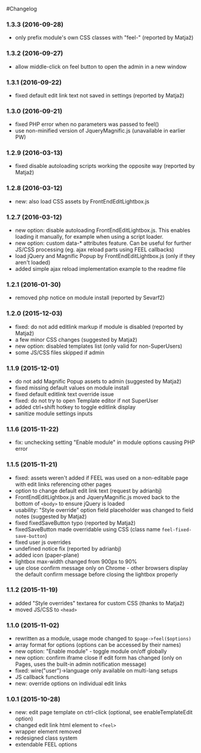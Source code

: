 #Changelog

### 1.3.3 (2016-09-28)

- only prefix module's own CSS classes with "feel-" (reported by Matjaž)


### 1.3.2 (2016-09-27)

- allow middle-click on feel button to open the admin in a new window


### 1.3.1 (2016-09-22)

- fixed default edit link text not saved in settings (reported by Matjaž)

### 1.3.0 (2016-09-21)

- fixed PHP error when no parameters was passed to feel()
- use non-minified version of JqueryMagnific.js (unavailable in earlier PW)

### 1.2.9 (2016-03-13)

- fixed disable autoloading scripts working the opposite way (reported by Matjaž) 

### 1.2.8 (2016-03-12)

- new: also load CSS assets by FrontEndEditLightbox.js

### 1.2.7 (2016-03-12)

- new option: disable autoloading FrontEndEditLightbox.js. This enables loading it manually, for example when using a script loader.
- new option: custom data-* attributes feature. Can be useful for further JS/CSS processing (eg. ajax reload parts using FEEL callbacks)
- load jQuery and Magnific Popup by FrontEndEditLightbox.js (only if they aren't loaded)
- added simple ajax reload implementation example to the readme file


### 1.2.1 (2016-01-30)

- removed php notice on module install (reported by Sevarf2)


### 1.2.0 (2015-12-03)

- fixed: do not add editlink markup if module is disabled (reported by Matjaž)
- a few minor CSS changes (suggested by Matjaž)
- new option: disabled templates list (only valid for non-SuperUsers)
- some JS/CSS files skipped if admin


### 1.1.9 (2015-12-01)

- do not add Magnific Popup assets to admin (suggested by Matjaž)
- fixed missing default values on module install
- fixed default editlink text override issue
- fixed: do not try to open Template editor if not SuperUser
- added ctrl+shift hotkey to toggle editlink display
- sanitize module settings inputs


### 1.1.6 (2015-11-22)

- fix: unchecking setting "Enable module" in module options causing PHP error


### 1.1.5 (2015-11-21)

- fixed: assets weren't added if FEEL was used on a non-editable page with edit links referencing other pages
- option to change default edit link text (request by adrianbj)
- FrontEndEditLightbox.js and JqueryMagnific.js moved back to the bottom of `<body>` to ensure jQuery is loaded
- usability: "Style override" option field placeholder was changed to field notes (suggested by Matjaž)
- fixed fixedSaveButton typo (reported by Matjaž)
- fixedSaveButton made overridable using CSS (class name `feel-fixed-save-button`)
- fixed user js overrides
- undefined notice fix (reported by adrianbj)
- added icon (paper-plane)
- lightbox max-width changed from 900px to 90%
- use close confirm message only on Chrome - other browsers display the default confirm message before closing the lightbox properly


### 1.1.2 (2015-11-19)

- added "Style overrides" textarea for custom CSS (thanks to Matjaž)
- moved JS/CSS to `<head>`


### 1.1.0 (2015-11-02)

- rewritten as a module, usage mode changed to `$page->feel($options)`
- array format for options (options can be accessed by their names)
- new option: "Enable module" - toggle module on/off globally
- new option: confirm iframe close if edit form has changed (only on Pages, uses the built-in admin notification message)
- fixed: wire("user")->language only available on multi-lang setups
- JS callback functions
- new: override options on individual edit links


### 1.0.1 (2015-10-28)

- new: edit page template on ctrl-click (optional, see enableTemplateEdit option)
- changed edit link html element to `<feel>`
- wrapper element removed
- redesigned class system
- extendable FEEL options
